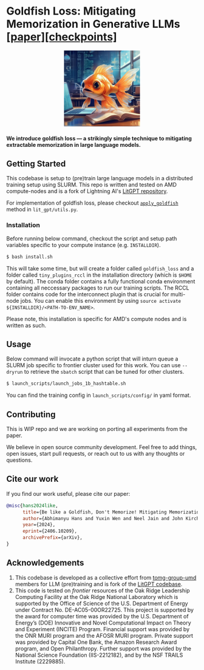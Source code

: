 
# Goldfish Loss: Mitigating Memorization in Generative LLMs [[paper]](https://arxiv.org/abs/2406.10209)[[checkpoints]](https://huggingface.co/collections/tomg-group-umd/goldfish-loss-mitigating-memorization-in-llms-66c175becb6aab07744f7272)

<p align="center">
  <img src="assets/goldfish-loss.jpg" width="200" height="200" alt="A very smart goldfish">
</p>


#### We introduce goldfish loss — a strikingly simple technique to mitigating extractable memorization in large language models.

## Getting Started

This codebase is setup to (pre)train large language models in a distributed training setup using SLURM. This repo is written and tested on AMD compute-nodes and is a fork of Lightning AI's [LitGPT repository](https://github.com/Lightning-AI/litgpt).

For implementation of goldfish loss, please checkout [`apply_goldfish`](https://github.com/ahans30/goldfish-loss/blob/70bfad87dcf69da2921bcad08e662925ab2ab60b/lit_gpt/utils.py#L241) method in `lit_gpt/utils.py`.

### Installation
Before running below command, checkout the script and setup path variables specific to your compute instance (e.g. `INSTALLDIR`).

```bash
$ bash install.sh
```

This will take some time, but will create a folder called `goldfish_loss` and a folder called `tiny_plugins_rccl` in the installation directory (which is `$HOME` by default). The conda folder contains a fully functional conda environment containing all neccessary packages to run our training scripts. The RCCL folder contains code for the interconnect plugin that is crucial for multi-node jobs. You can enable this environment by using `source activate ${INSTALLDIR}/<PATH-TO-ENV_NAME>`.

Please note, this installation is specific for AMD's compute nodes and is written as such.


## Usage

Below command will invocate a python script that will inturn queue a SLURM job specific to frontier cluster used for this work. You can use `--dryrun` to retrieve the `sbatch` script that can be tuned for other clusters.

```bash
$ launch_scripts/launch_jobs_1b_hashtable.sh
```

You can find the training config in `launch_scripts/config/` in yaml format.


## Contributing

This is WIP repo and we are working on porting all experiments from the paper.

We believe in open source community development. Feel free to add things, open issues, start pull requests, or reach out to us with any thoughts or questions.

## Cite our work

If you find our work useful, please cite our paper:

```bibtex
@misc{hans2024like,
      title={Be like a Goldfish, Don't Memorize! Mitigating Memorization in Generative LLMs}, 
      author={Abhimanyu Hans and Yuxin Wen and Neel Jain and John Kirchenbauer and Hamid Kazemi and Prajwal Singhania and Siddharth Singh and Gowthami Somepalli and Jonas Geiping and Abhinav Bhatele and Tom Goldstein},
      year={2024},
      eprint={2406.10209},
      archivePrefix={arXiv},
}
```

## Acknowledgements
1. This codebase is developed as a collective effort from [tomg-group-umd](https://github.com/tomg-group-umd) members for LLM (pre)training and is fork of the [LitGPT codebase](https://github.com/Lightning-AI/litgpt).
1. This code is tested on *frontier* resources of the Oak Ridge Leadership Computing Facility at the Oak Ridge National Laboratory which is supported by the Office of Science of the U.S. Department of Energy under Contract No. DE-AC05-00OR22725. This project is supported by the award for computer time was provided by the U.S. Department of Energy’s (DOE) Innovative and Novel Computational Impact on Theory and Experiment (INCITE) Program. Financial support was provided by the ONR MURI program and the AFOSR MURI program. Private support was provided by Capital One Bank, the Amazon Research Award program, and Open Philanthropy. Further support was provided by the National Science Foundation (IIS-2212182), and by the NSF TRAILS Institute (2229885).
